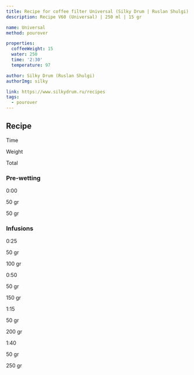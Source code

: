 ```yaml
---
title: Recipe for coffee filter Universal (Silky Drum | Ruslan Shulgi)
description: Recipe V60 (Universal) | 250 ml | 15 gr

name: Universal
method: pourover

properties:
  coffeeWeight: 15
  water: 250
  time: '2:30'
  temperature: 97

author: Silky Drum (Ruslan Shulgi)
authorImg: silky

link: https://www.silkydrum.ru/recipes
tags:
  - pourover
---
```


## Recipe


<div class="time-line">

Time

Weight

Total

</div>

### Pre-wetting

<div class="time-line">

0:00

50 gr

50 gr

</div>


### Infusions

<div class="time-line">

0:25

50 gr

100 gr

</div>

<div class="time-line">

0:50

50 gr

150 gr

</div>

<div class="time-line">

1:15

50 gr

200 gr

</div>

<div class="time-line">

1:40

50 gr

250 gr

</div>


